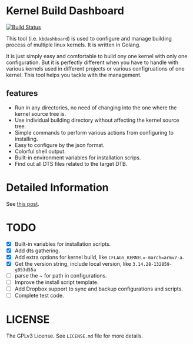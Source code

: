 # Kernel Build Dashboard

[![Build Status](https://travis-ci.org/choueric/kbdashboard.svg?branch=master)](https://travis-ci.org/choueric/kbdashboard)

This tool (i.e. `kbdashboard`) is used to configure and manage building process
of multiple linux kernels. It is written in Golang.

It is just simply easy and comfortable to build ony one kernel with only one
configuration. But it is perfectly different when you have to handle with 
various kernels used in different projects or various configruations of one 
kernel. This tool helps you tackle with the management.

## features

- Run in any directories, no need of changing into the one where the kernel
  source tree is.
- Use individual building directory without affecting the kernel source tree.
- Simple commands to perform various actions from configuring to installing.
- Easy to configure by the json format.
- Colorful shell output.
- Built-in environment variables for installation scrips.
- Find out all DTS files related to the target DTB.


# Detailed Information

See [this post](http://ericnode.info/post/kbdashboard/).

# TODO
- [X] Built-in variables for installation scripts.
- [X] Add dts gathering.
- [X] Add extra options for kernel build, like `CFLAGS_KERNEL=-march=armv7-a`.
- [X] Get the version string, include local version, like `3.14.28-132859-g953d55a`
- [ ] parse the ~ for path in configurations.
- [ ] Improve the install script template.
- [ ] Add Dropbox support to sync and backup configurations and scripts.
- [ ] Complete test code.

# LICENSE
The GPLv3 License. See `LICENSE.md` file for more details.
